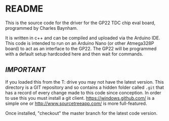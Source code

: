 
README
======

This is the source code for the driver for the GP22 TDC chip eval board, programmed by Charles Baynham.

It is written in c++ and can be compiled and uploaded via the Arduino IDE. This code is intended to run on an Arduino Nano (or other Atmega328P board) to act as an interface to the GP22. The GP22 will be programmed with a default setup hardcoded here and then wait for commands. 

_IMPORTANT_
-----------

If you loaded this from the T: drive you may not have the latest version. This directory is a GIT repository and so contains a hidden folder called `.git` that has a record of every change made to this code since conception. In order to use this you must install a git client. https://windows.github.com/ is a simple one or http://www.sourcetreeapp.com/ is more full-featured. 

Once installed, "checkout" the master branch for the latest code version. 